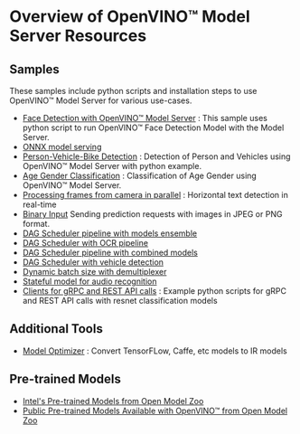 # Overview of OpenVINO&trade; Model Server Resources


## Samples

These samples include python scripts and installation steps to use OpenVINO&trade; Model Server for various use-cases. 

- [Face Detection with OpenVINO&trade; Model Server](./face_detection_script_example.md#example-of-face-detection-with-openvino-model-server) : This sample uses python script to run OpenVINO&trade; Face Detection Model with the Model Server.
- [ONNX model serving](ovms_onnx_example.md)
- [Person-Vehicle-Bike Detection](./face_detection_script_example.md#running-person-vehicle-detection-with-example-script) : Detection of Person and Vehicles using OpenVINO&trade; Model Server with python example.
- [Age Gender Classification](./age_gender_guide.md) : Classification of Age Gender using OpenVINO&trade; Model Server.
- [Processing frames from camera in parallel](./camera_example.md) : Horizontal text detection in real-time
- [Binary Input](./binary_input.md) Sending prediction requests with images in JPEG or PNG format.
- [DAG Scheduler pipeline with models ensemble](ensemble_scheduler.md)
- [DAG Scheduler with OCR pipeline](east_ocr.md)
- [DAG Scheduler pipeline with combined models](combined_model_dag.md)
- [DAG Scheduler with vehicle detection](vehicles_analysis_dag.md)
- [Dynamic batch size with demultiplexer](dynamic_batch_size.md)
- [Stateful model for audio recognition](stateful_models.md)     
- [Clients for gRPC and REST API calls](https://github.com/openvinotoolkit/model_server/tree/v2021.4.2/example_client) : Example python scripts for gRPC and REST API calls with resnet classification models

## Additional Tools

- [Model Optimizer](https://docs.openvinotoolkit.org/latest/openvino_docs_MO_DG_prepare_model_convert_model_Converting_Model.html) : Convert TensorFLow, Caffe, etc models to IR models

## Pre-trained Models

- [Intel's Pre-trained Models from Open Model Zoo](https://docs.openvinotoolkit.org/latest/omz_models_intel_index.html)
- [Public Pre-trained Models Available with OpenVINO&trade; from Open Model Zoo](https://docs.openvinotoolkit.org/latest/omz_models_public_index.html)